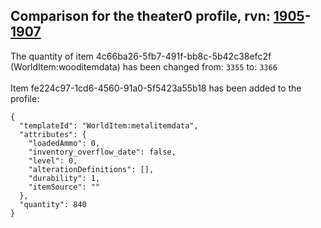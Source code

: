 ## Comparison for the theater0 profile, rvn: [1905](https://github.com/PRO100KatYT/FortniteProfileRevisions/tree/main/profiles/theater0/1905%20theater0.json)-[1907](https://github.com/PRO100KatYT/FortniteProfileRevisions/tree/main/profiles/theater0/1907%20theater0.json)

The quantity of item 4c66ba26-5fb7-491f-bb8c-5b42c38efc2f (WorldItem:wooditemdata) has been changed from: `3355` to: `3366`
<br><br>
Item fe224c97-1cd6-4560-91a0-5f5423a55b18 has been added to the profile:

```
{
  "templateId": "WorldItem:metalitemdata",
  "attributes": {
    "loadedAmmo": 0,
    "inventory_overflow_date": false,
    "level": 0,
    "alterationDefinitions": [],
    "durability": 1,
    "itemSource": ""
  },
  "quantity": 840
}
```

<br><br>
